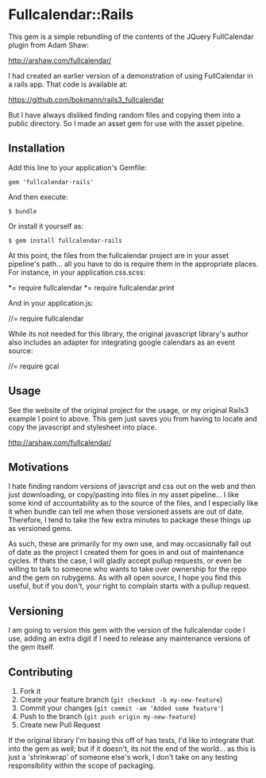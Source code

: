 # Fullcalendar::Rails

This gem is a simple rebundling of the contents of the JQuery FullCalendar plugin from Adam Shaw:

http://arshaw.com/fullcalendar/

I had created an earlier version of a demonstration of using FullCalendar in a rails app.  That code is available at:

https://github.com/bokmann/rails3_fullcalendar

But I have always disliked finding random files and copying them into a public directory.  So I made an asset gem for use with the asset pipeline.


## Installation

Add this line to your application's Gemfile:

    gem 'fullcalendar-rails'

And then execute:

    $ bundle

Or install it yourself as:

    $ gem install fullcalendar-rails

At this point, the files from the fullcalendar project are in your asset pipeline's path... all you have to do is require them in the appropriate places.  For instance, in your application.css.scss:

  *= require fullcalendar
  *= require fullcalendar.print

And in your application.js:

  //= require fullcalendar

While its not needed for this library, the original javascript library's author also includes an adapter for integrating google calendars as an event source:

  //= require gcal

## Usage

See the website of the original project for the usage, or my original Rails3 example I point to above.  This gem just saves you from having to locate and copy the javascript and stylesheet into place.

http://arshaw.com/fullcalendar/

## Motivations

I hate finding random versions of javscript and css out on the web and then just downloading, or copy/pasting into files in my asset pipeline... I like some kind of accountability as to the source of the files, and I especially like it when bundle can tell me when those versioned assets are out of date.  Therefore, I tend to take the few extra minutes to package these things up as versioned gems.

As such, these are primarily for my own use, and may occasionally fall out of date as the project I created them for goes in and out of maintenance cycles.  If thats the case, I will gladly accept pullup requests, or even be willing to talk to someone who wants to take over ownership for the repo and the gem on rubygems.  As with all open source, I hope you find this useful, but if you don't, your right to complain starts with a pullup request.

## Versioning

I am going to version this gem with the version of the fullcalendar code I use, adding an extra digit if I need to release any maintenance versions of the gem itself.

## Contributing

1. Fork it
2. Create your feature branch (`git checkout -b my-new-feature`)
3. Commit your changes (`git commit -am 'Added some feature'`)
4. Push to the branch (`git push origin my-new-feature`)
5. Create new Pull Request

If the original library I'm basing this off of has tests, I'd like to integrate that into the gem as well; but if it doesn't, its not the end of the world... as this is just a 'shrinkwrap' of someone else's work, I don't take on any testing responsibility within the scope of packaging.